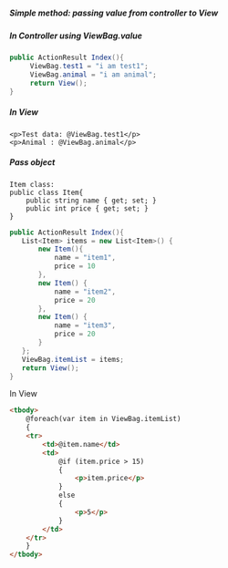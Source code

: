##### Simple method: passing value from controller to View

##### In Controller using ViewBag.value

```c#
public ActionResult Index(){
     ViewBag.test1 = "i am test1";
     ViewBag.animal = "i am animal";
     return View();
}
```

##### In View

```
<p>Test data: @ViewBag.test1</p>
<p>Animal : @ViewBag.animal</p>
```

##### Pass object

```
Item class:
public class Item{
    public string name { get; set; }
    public int price { get; set; }
}
```

```c#
public ActionResult Index(){
   List<Item> items = new List<Item>() {
       new Item(){
           name = "item1",
           price = 10
       },
       new Item() {
           name = "item2",
           price = 20
       },
       new Item() {
           name = "item3",
           price = 20
       }
   };
   ViewBag.itemList = items;
   return View();
}
```

In View

```html
<tbody>
    @foreach(var item in ViewBag.itemList)
    {
    <tr>
        <td>@item.name</td>
        <td>
            @if (item.price > 15)
            {
            	<p>item.price</p>
            }
            else
            {
            	<p>5</p>
            }
        </td>
    </tr>
    }
</tbody>
```

